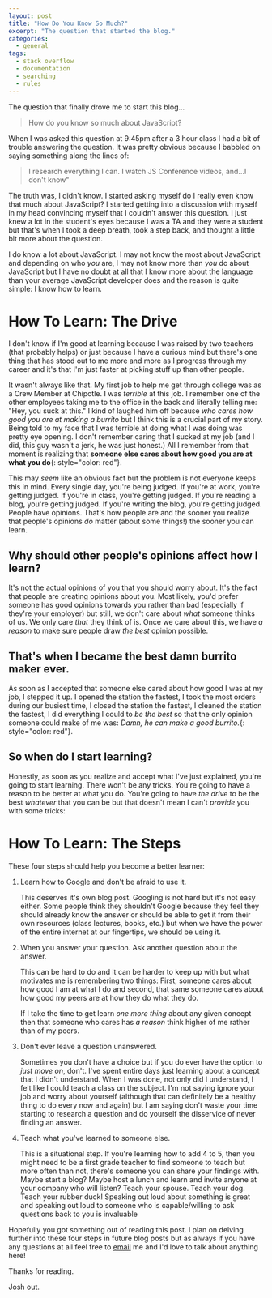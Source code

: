 ```yaml
---
layout: post
title: "How Do You Know So Much?"
excerpt: "The question that started the blog."
categories:
  - general
tags:
  - stack overflow
  - documentation
  - searching
  - rules
---
```


The question that finally drove me to start this blog...

>How do you know so much about JavaScript?

When I was asked this question at 9:45pm after a 3 hour class I had a bit of trouble answering the question. It was pretty obvious because I babbled on saying something along the lines of:

>I research everything I can. I watch JS Conference videos, and...I don't know"

The truth was, I didn't know. I started asking myself do I really even know that much about JavaScript? I started getting into a discussion with myself in my head convincing myself that I couldn't answer this question. I just knew a lot in the student's eyes because I was a TA and they were a student but that's when I took a deep breath, took a step back, and thought a little bit more about the question.

I do know a lot about JavaScript. I may not know the most about JavaScript and depending on who _you_ are, I may not know more than _you_ do about JavaScript but I have no doubt at all that I know more about the language than your average JavaScript developer does and the reason is quite simple: I know how to learn.

# How To Learn: The Drive

I don't know if I'm good at learning because I was raised by two teachers (that probably helps) or just because I have a curious mind but there's one thing that has stood out to me more and more as I progress through my career and it's that I'm just faster at picking stuff up than other people.

It wasn't always like that. My first job to help me get through college was as a Crew Member at Chipotle. I was _terrible_ at this job. I remember one of the other employees taking me to the office in the back and literally telling me: "Hey, you suck at this." I kind of laughed him off because _who cares how good you are at making a burrito_ but I think this is a crucial part of my story. Being told to my face that I was terrible at doing what I was doing was pretty eye opening. I don't remember caring that I sucked at my job (and I did, this guy wasn't a jerk, he was just honest.) All I remember from that moment is realizing that __someone else cares about how good you are at what you do__{: style="color: red"}.

This may *seem* like an obvious fact but the problem is not everyone keeps this in mind. Every single day, you're being judged. If you're at work, you're getting judged. If you're in class, you're getting judged. If you're reading a blog, you're getting judged. If you're writing the blog, you're getting judged. People have opinions. That's how people are and the sooner you realize that people's opinions *do* matter (about some things!) the sooner you can learn.

## Why should other people's opinions affect how I learn?

It's not the actual opinions of you that you should worry about. It's the fact that people are creating opinions about you. Most likely, you'd prefer someone has good opinions towards you rather than bad (especially if they're your employer) but still, we don't care about _what_ someone thinks of us. We only care _that_ they think of is. Once we care about this, we have _a reason_ to make sure people draw _the best_ opinion possible.

## That's when I became the best damn burrito maker ever.

As soon as I accepted that someone else cared about how good I was at my job, I stepped it up. I opened the station the fastest, I took the most orders during our busiest time, I closed the station the fastest, I cleaned the station the fastest, I did everything I could to _be the best_ so that the only opinion someone could make of me was: _Damn, he can make a good burrito._{: style="color: red"}.

## So when do I start learning?

Honestly, as soon as you realize and accept what I've just explained, you're going to start learning. There won't be any tricks. You're going to have a reason to be better at what you do. You're going to have _the drive_ to be the best _whatever_ that you can be but that doesn't mean I can't _provide_ you with some tricks:

# How To Learn: The Steps

These four steps should help you become a better learner:

1. Learn how to Google and don't be afraid to use it.

	This deserves it's own blog post. Googling is not hard but it's not easy either. Some people think they shouldn't Google because they feel they should already know the answer or should be able to get it from their own resources (class lectures, books, etc.) but when we have the power of the entire internet at our fingertips, we should be using it.

2. When you answer your question. Ask another question about the answer.

	This can be hard to do and it can be harder to keep up with but what motivates me is remembering two things: First, someone cares about how good I am at what I do and second, that same someone cares about how good my peers are at how they do what they do.

	If I take the time to get learn _one more thing_ about any given concept then that someone who cares has _a reason_ think higher of me rather than of my peers.

3. Don't ever leave a question unanswered.

	Sometimes you don't have a choice but if you do ever have the option to _just move on_, don't. I've spent entire days just learning about a concept that I didn't understand. When I was done, not only did I understand, I felt like I could teach a class on the subject. I'm not saying ignore your job and worry about yourself (although that can definitely be a healthy thing to do every now and again) but I am saying don't waste your time starting to research a question and do yourself the disservice of never finding an answer.

4. Teach what you've learned to someone else.

	This is a situational step. If you're learning how to add 4 to 5, then you might need to be a first grade teacher to find someone to teach but more often than not, there's someone you can share your findings with. Maybe start a blog? Maybe host a lunch and learn and invite anyone at your company who will listen? Teach your spouse. Teach your dog. Teach your rubber duck! Speaking out loud about something is great and speaking out loud to someone who is capable/willing to ask questions back to you is invaluable

Hopefully you got something out of reading this post. I plan on delving further into these four steps in future blog posts but as always if you have any questions at all feel free to <a href="mailto:josh.madewell@gmail.com">email</a> me and I'd love to talk about anything here!

Thanks for reading.

Josh out.